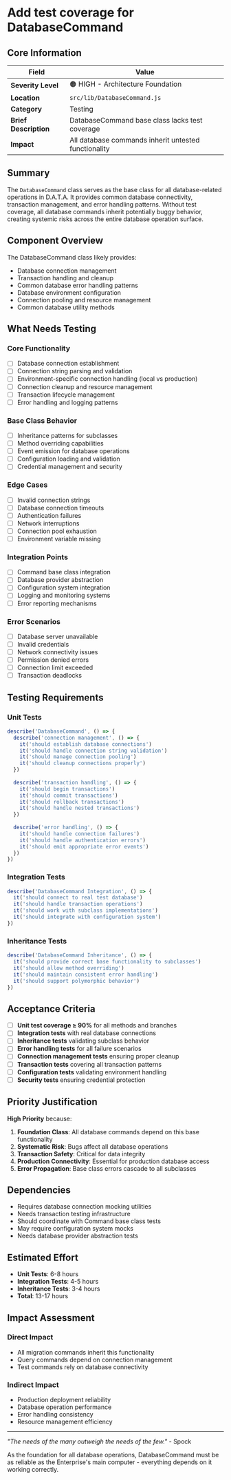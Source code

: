 # Add test coverage for DatabaseCommand

## Core Information

| Field | Value |
|-------|-------|
| **Severity Level** | 🟠 HIGH - Architecture Foundation |
| **Location** | `src/lib/DatabaseCommand.js` |
| **Category** | Testing |
| **Brief Description** | DatabaseCommand base class lacks test coverage |
| **Impact** | All database commands inherit untested functionality |

## Summary

The `DatabaseCommand` class serves as the base class for all database-related operations in D.A.T.A. It provides common database connectivity, transaction management, and error handling patterns. Without test coverage, all database commands inherit potentially buggy behavior, creating systemic risks across the entire database operation surface.

## Component Overview

The DatabaseCommand class likely provides:
- Database connection management
- Transaction handling and cleanup
- Common database error handling patterns
- Database environment configuration
- Connection pooling and resource management
- Common database utility methods

## What Needs Testing

### Core Functionality
- [ ] Database connection establishment
- [ ] Connection string parsing and validation
- [ ] Environment-specific connection handling (local vs production)
- [ ] Connection cleanup and resource management
- [ ] Transaction lifecycle management
- [ ] Error handling and logging patterns

### Base Class Behavior
- [ ] Inheritance patterns for subclasses
- [ ] Method overriding capabilities
- [ ] Event emission for database operations
- [ ] Configuration loading and validation
- [ ] Credential management and security

### Edge Cases
- [ ] Invalid connection strings
- [ ] Database connection timeouts
- [ ] Authentication failures
- [ ] Network interruptions
- [ ] Connection pool exhaustion
- [ ] Environment variable missing

### Integration Points
- [ ] Command base class integration
- [ ] Database provider abstraction
- [ ] Configuration system integration
- [ ] Logging and monitoring systems
- [ ] Error reporting mechanisms

### Error Scenarios
- [ ] Database server unavailable
- [ ] Invalid credentials
- [ ] Network connectivity issues
- [ ] Permission denied errors
- [ ] Connection limit exceeded
- [ ] Transaction deadlocks

## Testing Requirements

### Unit Tests
```javascript
describe('DatabaseCommand', () => {
  describe('connection management', () => {
    it('should establish database connections')
    it('should handle connection string validation')
    it('should manage connection pooling')
    it('should cleanup connections properly')
  })
  
  describe('transaction handling', () => {
    it('should begin transactions')
    it('should commit transactions')
    it('should rollback transactions')
    it('should handle nested transactions')
  })
  
  describe('error handling', () => {
    it('should handle connection failures')
    it('should handle authentication errors')
    it('should emit appropriate error events')
  })
})
```

### Integration Tests
```javascript
describe('DatabaseCommand Integration', () => {
  it('should connect to real test database')
  it('should handle transaction operations')
  it('should work with subclass implementations')
  it('should integrate with configuration system')
})
```

### Inheritance Tests
```javascript
describe('DatabaseCommand Inheritance', () => {
  it('should provide correct base functionality to subclasses')
  it('should allow method overriding')
  it('should maintain consistent error handling')
  it('should support polymorphic behavior')
})
```

## Acceptance Criteria

- [ ] **Unit test coverage ≥ 90%** for all methods and branches
- [ ] **Integration tests** with real database connections
- [ ] **Inheritance tests** validating subclass behavior
- [ ] **Error handling tests** for all failure scenarios
- [ ] **Connection management tests** ensuring proper cleanup
- [ ] **Transaction tests** covering all transaction patterns
- [ ] **Configuration tests** validating environment handling
- [ ] **Security tests** ensuring credential protection

## Priority Justification

**High Priority** because:
1. **Foundation Class**: All database commands depend on this base functionality
2. **Systematic Risk**: Bugs affect all database operations
3. **Transaction Safety**: Critical for data integrity
4. **Production Connectivity**: Essential for production database access
5. **Error Propagation**: Base class errors cascade to all subclasses

## Dependencies

- Requires database connection mocking utilities
- Needs transaction testing infrastructure
- Should coordinate with Command base class tests
- May require configuration system mocks
- Needs database provider abstraction tests

## Estimated Effort

- **Unit Tests**: 6-8 hours
- **Integration Tests**: 4-5 hours
- **Inheritance Tests**: 3-4 hours
- **Total**: 13-17 hours

## Impact Assessment

### Direct Impact
- All migration commands inherit this functionality
- Query commands depend on connection management
- Test commands rely on database connectivity

### Indirect Impact
- Production deployment reliability
- Database operation performance
- Error handling consistency
- Resource management efficiency

---

*"The needs of the many outweigh the needs of the few."* - Spock

As the foundation for all database operations, DatabaseCommand must be as reliable as the Enterprise's main computer - everything depends on it working correctly.